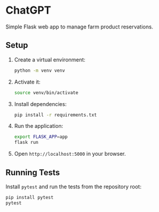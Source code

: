 # ChatGPT

Simple Flask web app to manage farm product reservations.

## Setup

1. Create a virtual environment:
   ```bash
   python -m venv venv
   ```
2. Activate it:
   ```bash
   source venv/bin/activate
   ```
3. Install dependencies:
   ```bash
   pip install -r requirements.txt
   ```
4. Run the application:
   ```bash
   export FLASK_APP=app
   flask run
   ```
5. Open `http://localhost:5000` in your browser.

## Running Tests

Install `pytest` and run the tests from the repository root:

```bash
pip install pytest
pytest
```
